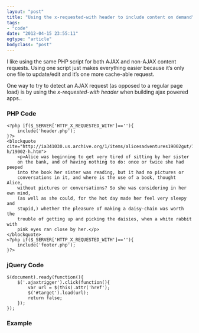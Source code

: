 ```yaml
---
layout: "post"
title: "Using the x-requested-with header to include content on demand"
tags: 
- "code"
date: "2012-04-15 23:55:11"
ogtype: "article"
bodyclass: "post"
---
```


I like using the same PHP script for both AJAX and non-AJAX content requests. Using one script just makes everything easier because it’s only one file to update/edit and it’s one more cache-able request.

One way to try to detect an AJAX request (as opposed to a regular page load) is by using the *x-requested-with header* when building ajax powered apps..

### PHP Code


    <?php if($_SERVER['HTTP_X_REQUESTED_WITH']==''){
        include('header.php');
    }?>
    <blockquote cite="http://ia341030.us.archive.org/1/items/alicesadventures19002gut/19002-h/19002-h.htm">
        <p>Alice was beginning to get very tired of sitting by her sister 
        on the bank, and of having nothing to do: once or twice she had peeped 
        into the book her sister was reading, but it had no pictures or 
        conversations in it, and where is the use of a book, thought Alice, 
        without pictures or conversations? So she was considering in her own mind, 
        (as well as she could, for the hot day made her feel very sleepy and 
        stupid,) whether the pleasure of making a daisy-chain was worth the 
        trouble of getting up and picking the daisies, when a white rabbit with 
        pink eyes ran close by her.</p>
    </blockquote>
    <?php if($_SERVER['HTTP_X_REQUESTED_WITH']==''){
        include('footer.php');
    }?>
    


### jQuery Code


    $(document).ready(function(){
        $('.ajaxtrigger').click(function(){
            var url = $(this).attr('href');
            $('#target').load(url);
            return false;
        });
    });
    


### Example